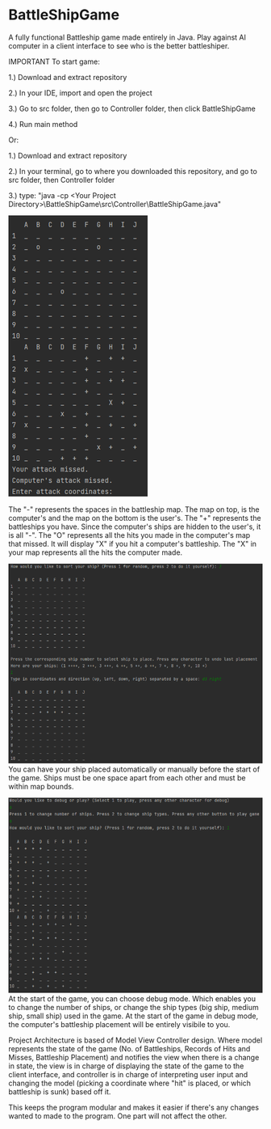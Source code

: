 # BattleShipGame
A fully functional Battleship game made entirely in Java. Play against AI computer in a client interface to see who is the better battleshiper. 

IMPORTANT
To start game: 

1.) Download and extract repository

2.) In your IDE, import and open the project

3.) Go to src folder, then go to Controller folder, then click BattleShipGame

4.) Run main method

Or:

1.) Download and extract repository 

2.) In your terminal, go to where you downloaded this repository, and go to src folder, then Controller folder

3.) type: "java -cp \<Your Project Directory\>\BattleShipGame\src\Controller\BattleShipGame.java"

![BattleshipPreview](https://raw.githubusercontent.com/Elijah1368/BattleShipGame/master/Assets/battleship.png)

The "-" represents the spaces in the battleship map. The map on top, is the computer's and the map on the bottom is the user's.
The "+" represents the battleships you have. Since the computer's ships are hidden to the user's, it is all "-". The "O" represents all the hits
you made in the computer's map that missed. It will display "X" if you hit a computer's battleship. The "X" in your map represents all the hits the computer made.

![Battleshipplacement](https://raw.githubusercontent.com/Elijah1368/BattleShipGame/master/Assets/BattleshipPlacement.png)
You can have your ship placed automatically or manually before the start of the game. Ships must be one space apart from each other and must be within map bounds.

![BattleshipPreview](https://raw.githubusercontent.com/Elijah1368/BattleShipGame/master/Assets/debug.png)
At the start of the game, you can choose debug mode. Which enables you to change the number of ships, or change the ship types (big ship, medium ship, small ship) used in the game. At the start of the game in debug mode, the computer's battleship placement will be entirely visibile to you.

Project Architecture is based of Model View Controller design. Where model represents the state of the game (No. of Battleships, Records of Hits and Misses, Battleship Placement)
and notifies the view when there is a change in state, the view is in charge of displaying the state of the game to the client interface, 
and controller is in charge of interpreting user input and changing the model (picking a coordinate where "hit" is placed, or which battleship is sunk) based off it.

This keeps the program modular and makes it easier if there's any changes wanted to made to the program. One part will not affect the other.

